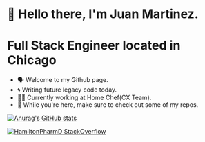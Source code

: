 <h1>👋 Hello there, I'm Juan Martinez.</h1>
<h1>Full Stack Engineer located in Chicago</h1>

- 🗣️ Welcome to my Github page.
- 🌀 Writing future legacy code today.
- 👨‍💻 Currently working at Home Chef(CX Team).
- 👀 While you're here, make sure to check out some of my repos.

[![Anurag's GitHub stats](https://github-readme-stats.vercel.app/api?username=juanm18)](https://github.com/juanm18/github-readme-stats)

[![HamiltonPharmD StackOverflow](https://stackoverflow-badge.onrender.com/api/StackOverflowBadge/9979998)](https://stackoverflow.com/users/9979998/hamiltonpharmd&show_icons=true&theme=dark)
